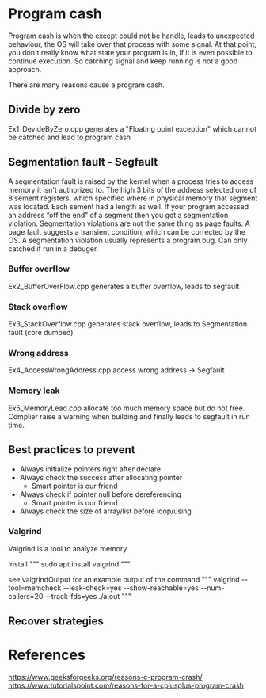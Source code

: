 # Program cash
Program cash is when the except could not be handle, leads to unexpected behaviour, the OS will take over that process with some signal. At that point, you don't really know what state your program is in, if it is even possible to continue execution. So catching signal and keep running is not a good approach.

There are many reasons cause a program cash.

## Divide by zero
Ex1_DevideByZero.cpp generates a "Floating point exception" which cannot be catched and lead to program cash


## Segmentation fault - Segfault
A segmentation fault is raised by the kernel when a process tries to access memory it isn't authorized to.
The high 3 bits of the address selected one of 8 sement registers, which specified where in physical memory that segment was located. Each sement had a length as well. If your program accessed an address “off the end” of a segment then you got a segmentation violation.
Segmentation violations are not the same thing as page faults. A page fault suggests a transient condition, which can be corrected by the OS. A segmentation violation usually represents a program bug.
Can only catched if run in a debuger.

### Buffer overflow
Ex2_BufferOverFlow.cpp generates a buffer overflow, leads to segfault

### Stack overflow
Ex3_StackOverflow.cpp generates stack overflow, leads to Segmentation fault (core dumped)

### Wrong address
Ex4_AccessWrongAddress.cpp access wrong address -> Segfault

### Memory leak
Ex5_MemoryLead.cpp allocate too much memory space but do not free. Complier raise a warning when building and finally leads to segfault in run time.

## Best practices to prevent
- Always initialize pointers right after declare
- Always check the success after allocating pointer
    + Smart pointer is our friend
- Always check if pointer null before dereferencing 
    + Smart pointer is our friend
- Always check the size of array/list before loop/using

### Valgrind 
Valgrind is a tool to analyze memory

Install
"""
    sudo apt install valgrind
"""

see valgrindOutput for an example output of the command
"""
    valgrind --tool=memcheck --leak-check=yes --show-reachable=yes --num-callers=20 --track-fds=yes ./a.out
"""


## Recover strategies

# References
https://www.geeksforgeeks.org/reasons-c-program-crash/
https://www.tutorialspoint.com/reasons-for-a-cplusplus-program-crash